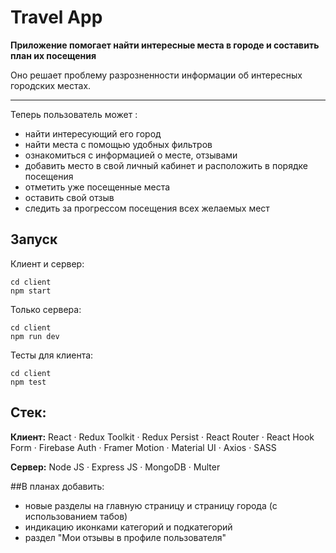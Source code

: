 # Travel App

__Приложение помогает найти интересные места в городе  и составить план их посещения__

Оно решает проблему разрозненности информации об интересных городских местах. 
___
Теперь пользователь может : 
* найти интересующий его город 
* найти места с помощью удобных фильтров 
* ознакомиться с информацией о месте, отзывами 
* добавить место в свой личный кабинет и расположить в порядке посещения 
* отметить уже посещенные места 
* оставить свой отзыв 
* следить за прогрессом посещения всех желаемых мест 

## Запуск

Клиент и сервер:  
```
cd client
npm start 
```
Только сервера: 
```
cd client
npm run dev 
```
Тесты для клиента:
```
cd client
npm test
```
## Стек: 

__Клиент:__ React · Redux Toolkit · Redux Persist · React Router · React Hook Form · Firebase Auth · Framer Motion · Material UI · Axios · SASS 

__Сервер:__ Node JS · Express JS · MongoDB · Multer  

##В планах добавить:
* новые разделы на главную страницу и страницу города (с использованием табов)
* индикацию иконками категорий и подкатегорий 
* раздел "Мои отзывы в профиле пользователя"
